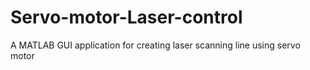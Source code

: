 # Servo-motor-Laser-control
A MATLAB GUI application for creating laser scanning line using servo motor

